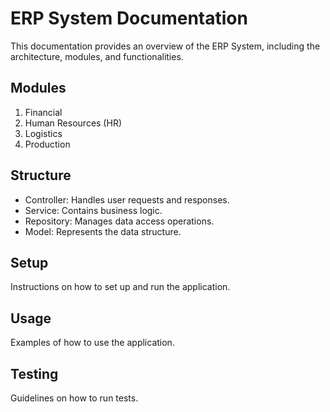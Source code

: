 # ERP System Documentation

This documentation provides an overview of the ERP System, including the architecture, modules, and functionalities.

## Modules

1. Financial
2. Human Resources (HR)
3. Logistics
4. Production

## Structure

- Controller: Handles user requests and responses.
- Service: Contains business logic.
- Repository: Manages data access operations.
- Model: Represents the data structure.

## Setup

Instructions on how to set up and run the application.

## Usage

Examples of how to use the application.

## Testing

Guidelines on how to run tests.